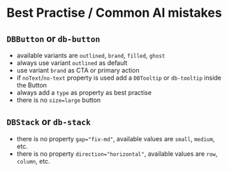 # Best Practise / Common AI mistakes

## `DBButton` or `db-button`

- available variants are `outlined`, `brand`, `filled`, `ghost`
- always use variant `outlined` as default
- use variant `brand` as CTA or primary action
- if `noText`/`no-text` property is used add a `DBTooltip` or `db-tooltip` inside the Button
- always add a `type` as property as best practise
- there is no `size=large` button

## `DBStack` or `db-stack`

- there is no property `gap="fix-md"`, available values are `small`, `medium`, etc.
- there is no property `direction="horizontal"`, available values are `row`, `column`, etc.
